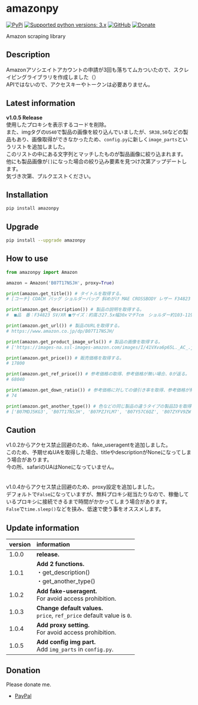 # amazonpy

[![PyPi](https://img.shields.io/pypi/v/amazonpy.svg)](https://pypi.org/project/amazonpy)
[![Supported python versions: 3.x](https://img.shields.io/badge/python-3.x-green.svg "Supported python versions: 3.x")](https://www.python.org/downloads/)
[![GitHub](https://img.shields.io/github/license/nanato12/amazonpy)](https://img.shields.io/github/license/nanato12/amazonpy)
[![Donate](https://img.shields.io/badge/Donate-PayPal-green.svg?logo=paypal&style=flat-square)](https://paypal.me/bluesquarejb/100)

Amazon scraping library

## Description
Amazonアソシエイトアカウントの申請が3回も落ちてムカついたので、スクレイピングライブラリを作成しました（）<br>
APIではないので、アクセスキーやトークンは必要ありません。

## Latest information
**v1.0.5 Release**  
使用したプロキシを表示するコードを削除。  
また、imgタグの`US40`で製品の画像を絞り込んでいましたが、`SR38,50`などの製品もあり、画像取得ができなかったため、`config.py`に新しく`image_parts`というリストを追加しました。  
このリストの中にある文字列とマッチしたものが製品画像に絞り込まれます。  
他にも製品画像が`[]`になった場合の絞り込み要素を見つけ次第アップデートします。  
気づき次第、プルクエストください。

## Installation

```bash
pip install amazonpy
```

## Upgrade

```bash
pip install --upgrade amazonpy
```

## How to use

```python
from amazonpy import Amazon

amazon = Amazon('B07T17NSJH', proxy=True)

print(amazon.get_title()) # タイトルを取得する。
# [コーチ] COACH バッグ ショルダーバッグ 斜めがけ MAE CROSSBODY レザー F34823 アウトレット [並行輸入品]

print(amazon.get_description()) # 製品の説明を取得する。
#  ■品　番：F34823 SV/XR ■サイズ：約高さ27.5x幅30xマチ7cm　ショルダー約103-119cm(3cm間隔で7段階調節可)　 ■重　さ：約600g ■仕　様：開閉 ：ファスナー式　内側 ：ホックポケット1　外側 ：ファスナーポケット1 ■素　材：レザー ■カラー：Carnation 金具シルバー ■付　属：箱なし、保存袋なし ■画像のお財布はサンプルにつき、付属しておりません。

print(amazon.get_url()) # 製品のURLを取得する。
# https://www.amazon.co.jp/dp/B07T17NSJH/

print(amazon.get_product_image_urls()) # 製品の画像を取得する。
# ['https://images-na.ssl-images-amazon.com/images/I/41VXva6p65L._AC_.jpg', 'https://images-na.ssl-images-amazon.com/images/I/41eyyUG0IEL._AC_.jpg', 'https://images-na.ssl-images-amazon.com/images/I/41pavjZNA5L._AC_.jpg', 'https://images-na.ssl-images-amazon.com/images/I/31EM6kp5xrL._AC_.jpg']

print(amazon.get_price()) # 販売価格を取得する。
# 17800

print(amazon.get_ref_price()) # 参考価格の取得、参考価格が無い場合、0が返る。
# 68040

print(amazon.get_down_ratio()) # 参考価格に対しての値引き率を取得、参考価格が無い場合、0が返る。
# 74

print(amazon.get_another_type()) # 色などの同じ製品の違うタイプの製品IDを取得する。
# ['B07MDJ5KG3', 'B07T17NSJH', 'B07PZJYLM7', 'B07Y57C6QZ', 'B07ZYFV9ZW', 'B07PZKPS68', 'B07Y4ZGWC9']
```

## Caution
v1.0.2からアクセス禁止回避のため、fake_useragentを追加しました。<br>
このため、予期せぬUAを取得した場合、titleやdescriptionがNoneになってしまう場合があります。<br>
今の所、safariのUAはNoneになっていません。<br>
<br><br>
v1.0.4からアクセス禁止回避のため、proxy設定を追加しました。<br>
デフォルトで`False`になっていますが、無料プロキシ総当たりなので、稼働しているプロキシに接続できるまで時間がかかってしまう場合があります。<br>
`False`で`time.sleep()`などを挟み、低速で使う事をオススメします。

## Update information

| version | information |
| :--- | :--- |
| 1.0.0 | **release.** |
| 1.0.1 | **Add 2 functions.** <br>・get_description()<br>・get_another_type() |
| 1.0.2 | **Add fake-useragent.** <br>For avoid access prohibition. |
| 1.0.3 | **Change default values.** <br>`price`, `ref_price` default value is `0`. |
| 1.0.4 | **Add proxy setting.** <br>For avoid access prohibition. |
| 1.0.5 | **Add config img part.** <br>Add `img_parts` in `config.py`. |

## Donation
Please donate me.<br>
- [PayPal](https://paypal.me/bluesquarejb/100)

